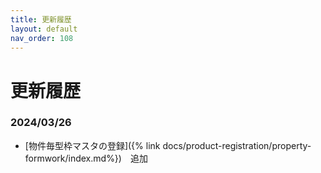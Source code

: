 ```yaml
---
title: 更新履歴
layout: default
nav_order: 108
---
```


# 更新履歴

<!-- All notable user-facing changes to this project are documented in this file. -->

<!-- ## 2024-02-26

アップデート内容:
- テストテスト -->


### 2024/03/26 

- [物件毎型枠マスタの登録]({% link docs/product-registration/property-formwork/index.md%})　追加

